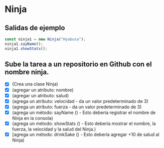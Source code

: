 # Ninja

## Salidas de ejemplo
```javascript 
const ninja1 = new Ninja("Hyabusa");
ninja1.sayName();
ninja1.showStats();
```
## Sube la tarea a un repositorio en Github con el nombre ninja. 
- [x] (Crea una clase Ninja)
- [x] (agregar un atributo: nombre)
- [x] (agregar un atributo: salud)
- [x] (agrega un atributo: velocidad - da un valor predeterminado de 3)
- [x] (agrega un atributo: fuerza - da un valor predeterminado de 3)
- [x] (agrega un método: sayName () - Esto debería registrar el nombre de Ninja en la consola)
- [x] (agrega un método: showStats () - Esto debería mostrar el nombre, la fuerza, la velocidad y la salud del Ninja.)
- [x] [agrega un método: drinkSake () - Esto debería agregar +10 de salud al Ninja)